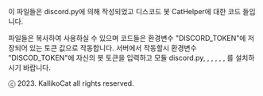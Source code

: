 이 파일들은 discord.py에 의해 작성되었고 디스코드 봇 CatHelper에 대한 코드 들입니다.

파일들은 복사하여 사용하실 수 있으며 코드들은 환경변수 "DISCORD_TOKEN"에 저장되어 있는 토큰 값으로 작동합니다.
서버에서 작동할시 환경변수 "DISCOD_TOKEN"에 자신의 봇 토큰을 입력하고
모듈 discord.py, , , , , , 를 설치하시기 바랍니다.

ⓒ 2023. KallikoCat all rights reserved.
